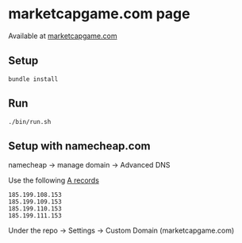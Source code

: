 # marketcapgame.com page

Available at [marketcapgame.com](http://marketcapgame.com)

## Setup

```
bundle install
```

## Run

```
./bin/run.sh
```

## Setup with namecheap.com

namecheap -> manage domain -> Advanced DNS

Use the following [A records](https://help.github.com/en/github/working-with-github-pages/managing-a-custom-domain-for-your-github-pages-site)

```
185.199.108.153
185.199.109.153
185.199.110.153
185.199.111.153
```

Under the repo -> Settings -> Custom Domain (marketcapgame.com)

